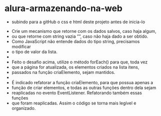 # alura-armazenando-na-web

 - subindo para a gitHub o css e html deste projeto antes de inicia-lo

* Crie um mecanismo que retorne com os dados salvos, caso haja algum, 
 * ou que retorne com string vazia ””, caso não haja dado a ser obtido. 
 * Como JavaScript não entende dados do tipo string, precisamos modificar 
 * o tipo de valor da lista.
 * 
 * Feito o desafio acima, utilize o método forEach() para que, toda vez 
 * que a página for atualizada, os elementos criados na lista itens, 
 * passados na função criaElemento, sejam mantidos.
 * 
 * É indicado refatorar a função criaElemento, para que possua apenas a 
 * função de criar elementos, e todas as outras funções dentro dela sejam 
 * reaplicadas no evento EventListener. Refatorando também essas funções 
 * que foram reaplicadas. Assim o código se torna mais legível e organizado.